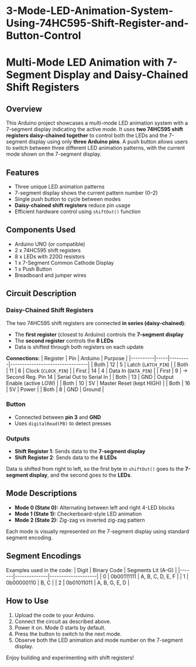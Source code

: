 # 3-Mode-LED-Animation-System-Using-74HC595-Shift-Register-and-Button-Control
# Multi-Mode LED Animation with 7-Segment Display and Daisy-Chained Shift Registers

## Overview

This Arduino project showcases a multi-mode LED animation system with a 7-segment display indicating the active mode. It uses **two 74HC595 shift registers daisy-chained together** to control both the LEDs and the 7-segment display using only **three Arduino pins**. A push button allows users to switch between three different LED animation patterns, with the current mode shown on the 7-segment display.

## Features

- Three unique LED animation patterns
- 7-segment display shows the current pattern number (0–2)
- Single push button to cycle between modes
- **Daisy-chained shift registers** reduce pin usage
- Efficient hardware control using `shiftOut()` function

## Components Used

- Arduino UNO (or compatible)
- 2 x 74HC595 shift registers
- 8 x LEDs with 220Ω resistors
- 1 x 7-Segment Common Cathode Display
- 1 x Push Button
- Breadboard and jumper wires

## Circuit Description

### Daisy-Chained Shift Registers

The two 74HC595 shift registers are connected **in series (daisy-chained)**:
- The **first register** (closest to Arduino) controls the **7-segment display**
- The **second register** controls the **8 LEDs**
- Data is shifted through both registers on each update

**Connections:**
| Register | Pin | Arduino | Purpose                         |
|----------|-----|---------|---------------------------------|
| Both     | 12  | 5       | Latch (`LATCH_PIN`)             |
| Both     | 11  | 6       | Clock (`CLOCK_PIN`)             |
| First    | 14  | 4       | Data In (`DATA_PIN`)            |
| First    | 9   | → Second Reg. Pin 14 | Serial Out to Serial In |
| Both     | 13  | GND     | Output Enable (active LOW)      |
| Both     | 10  | 5V      | Master Reset (kept HIGH)        |
| Both     | 16  | 5V      | Power                           |
| Both     | 8   | GND     | Ground                          |

### Button
- Connected between **pin 3** and **GND**
- Uses `digitalRead(PB)` to detect presses

### Outputs

- **Shift Register 1**: Sends data to the **7-segment display**
- **Shift Register 2**: Sends data to the **8 LEDs**

Data is shifted from right to left, so the first byte in `shiftOut()` goes to the **7-segment display**, and the second goes to the **LEDs**.

## Mode Descriptions

- **Mode 0 (State 0):** Alternating between left and right 4-LED blocks
- **Mode 1 (State 1):** Checkerboard-style LED animation
- **Mode 2 (State 2):** Zig-zag vs inverted zig-zag pattern

Each mode is visually represented on the 7-segment display using standard segment encoding.

## Segment Encodings

Examples used in the code:
| Digit | Binary Code  | Segments Lit (A–G) |
|-------|--------------|--------------------|
| 0     | 0b00111111   | A, B, C, D, E, F    |
| 1     | 0b00000110   | B, C                |
| 2     | 0b01011011   | A, B, G, E, D       |

## How to Use

1. Upload the code to your Arduino.
2. Connect the circuit as described above.
3. Power it on. Mode 0 starts by default.
4. Press the button to switch to the next mode.
5. Observe both the LED animation and mode number on the 7-segment display.



Enjoy building and experimenting with shift registers!
